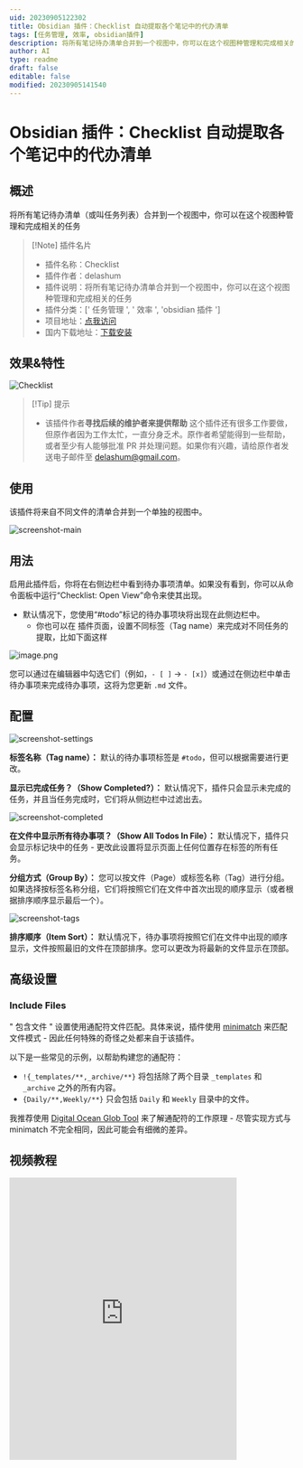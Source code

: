 ```yaml
---
uid: 20230905122302
title: Obsidian 插件：Checklist 自动提取各个笔记中的代办清单
tags: [任务管理, 效率, obsidian插件]
description: 将所有笔记待办清单合并到一个视图中，你可以在这个视图种管理和完成相关的任务
author: AI
type: readme
draft: false
editable: false
modified: 20230905141540
---
```


# Obsidian 插件：Checklist 自动提取各个笔记中的代办清单

## 概述

将所有笔记待办清单（或叫任务列表）合并到一个视图中，你可以在这个视图种管理和完成相关的任务

> [!Note] 插件名片
> - 插件名称：Checklist
> - 插件作者：delashum
> - 插件说明：将所有笔记待办清单合并到一个视图中，你可以在这个视图种管理和完成相关的任务
> - 插件分类：[' 任务管理 ', ' 效率 ', 'obsidian 插件 ']
> - 项目地址：[点我访问](https://github.com/delashum/obsidian-checklist-plugin)
> - 国内下载地址：[下载安装](https://pkmer.cn/products/plugin/pluginMarket/?obsidian-checklist-plugin)

## 效果&特性

![Checklist](https://cdn.pkmer.cn/covers/obsidian-checklist-plugin.PNG!pkmer)

> [!Tip] 提示
> - 该插件作者**寻找后续的维护者来提供帮助** 这个插件还有很多工作要做，但原作者因为工作太忙，一直分身乏术。原作者希望能得到一些帮助，或者至少有人能够批准 PR 并处理问题。如果你有兴趣，请给原作者发送电子邮件至 delashum@gmail.com。

## 使用

该插件将来自不同文件的清单合并到一个单独的视图中。

![screenshot-main](https://raw.githubusercontent.com/delashum/obsidian-checklist-plugin/master/images/screenshot-two-files.png)

## 用法

启用此插件后，你将在右侧边栏中看到待办事项清单。如果没有看到，你可以从命令面板中运行“Checklist: Open View”命令来使其出现。

- 默认情况下，您使用“#todo”标记的待办事项块将出现在此侧边栏中。
	- 你也可以在 插件页面，设置不同标签（Tag name）来完成对不同任务的提取，比如下面这样

![image.png](https://cdn.pkmer.cn/images/20230905141130.png!pkmer)

您可以通过在编辑器中勾选它们（例如，`- [ ]` -> `- [x]`）或通过在侧边栏中单击待办事项来完成待办事项，这将为您更新 `.md` 文件。

## 配置

![screenshot-settings](https://raw.githubusercontent.com/delashum/obsidian-checklist-plugin/master/images/screenshot-settings.png)

**标签名称（Tag name）：** 默认的待办事项标签是 `#todo`，但可以根据需要进行更改。

**显示已完成任务？（Show Completed?）：** 默认情况下，插件只会显示未完成的任务，并且当任务完成时，它们将从侧边栏中过滤出去。

![screenshot-completed](https://raw.githubusercontent.com/delashum/obsidian-checklist-plugin/master/images/screenshot-show-completed.png)

**在文件中显示所有待办事项？（Show All Todos In File）：** 默认情况下，插件只会显示标记块中的任务 - 更改此设置将显示页面上任何位置存在标签的所有任务。

**分组方式（Group By）：** 您可以按文件（Page）或标签名称（Tag）进行分组。如果选择按标签名称分组，它们将按照它们在文件中首次出现的顺序显示（或者根据排序顺序显示最后一个）。

![screenshot-tags](https://raw.githubusercontent.com/delashum/obsidian-checklist-plugin/master/images/screenshot-sub-tag.png)

**排序顺序（Item Sort）：** 默认情况下，待办事项将按照它们在文件中出现的顺序显示，文件按照最旧的文件在顶部排序。您可以更改为将最新的文件显示在顶部。

## 高级设置

### Include Files

" 包含文件 " 设置使用通配符文件匹配。具体来说，插件使用 [minimatch](https://github.com/isaacs/minimatch) 来匹配文件模式 - 因此任何特殊的奇怪之处都来自于该插件。

以下是一些常见的示例，以帮助构建您的通配符：

  + `!{_templates/**,_archive/**}` 将包括除了两个目录 `_templates` 和 `_archive` 之外的所有内容。
  + `{Daily/**,Weekly/**}` 只会包括 `Daily` 和 `Weekly` 目录中的文件。

我推荐使用 [Digital Ocean Glob Tool](https://www.digitalocean.com/community/tools/glob) 来了解通配符的工作原理 - 尽管实现方式与 minimatch 不完全相同，因此可能会有细微的差异。

## 视频教程

<iframe src="https://player.bilibili.com/player.html?aid=917931100&bvid=BV1gu4y1a7NR&cid=1318537949&p=1&autoplay=false" scrolling="no" border="0" frameborder="no" framespacing="0" allowfullscreen="true" width="80%" height="500"> </iframe>